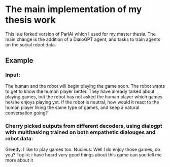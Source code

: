 # The main implementation of my thesis work
This is a forked version of ParlAI which I used for my master thesis. The main change is the addition of a DialoGPT agent, and tasks to train agents on the social robot data.

## Example

### Input:
The human and the robot will begin playing the game soon. The robot wants to get to know the human player better. They have already talked about playing games, but the robot has not asked the human player which games he/she enjoys playing yet. If the robot is neutral, how would it react to the human player liking the same type of games, and keep a natural conversation going?

### Cherry picked outputs from different decoders, using dialogpt with multitasking trained on both empathetic dialouges and robot data:

Greedy: I like to play games too.
Nucleus: Well I do enjoy those games, do you?
Top-k: i have heard very good things about this game can you tell me more about it
